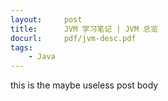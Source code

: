 ```yaml
---
layout:     post
title:      JVM 学习笔记 | JVM 总览
docurl:     pdf/jvm-desc.pdf 			
tags:								
    - Java
---
```



this is the maybe useless post body 